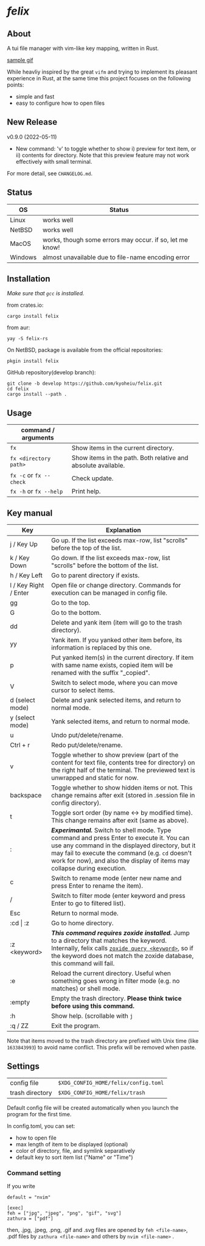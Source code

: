 # _felix_

## About

A tui file manager with vim-like key mapping, written in Rust.  

[sample gif](https://github.com/kyoheiu/felix/blob/main/screenshots/sample.gif)

While heavliy inspired by the great `vifm` and trying to implement its pleasant experience in Rust, at the same time this project focuses on the following points:

- simple and fast
- easy to configure how to open files

## New Release

v0.9.0 (2022-05-11)

- New command: 'v' to toggle whether to show i) preview for text item, or ii) contents for directory. Note that this preview feature may not work effectively with small terminal.

For more detail, see `CHANGELOG.md`.

## Status

| OS      | Status                                                   |
| ------- | -------------------------------------------------------- |
| Linux   | works well                                               |
| NetBSD  | works well                                               |
| MacOS   | works, though some errors may occur. if so, let me know! |
| Windows | almost unavailable due to file-name encoding error       |

## Installation

_Make sure that `gcc` is installed._

from crates.io:

```
cargo install felix
```

from aur:

```
yay -S felix-rs
```

On NetBSD, package is available from the official repositories:

```
pkgin install felix
```

GitHub repository(develop branch):

```
git clone -b develop https://github.com/kyoheiu/felix.git
cd felix
cargo install --path .
```

## Usage

| command / arguments     |                                                               |
| ----------------------- | ------------------------------------------------------------- |
| `fx`                    | Show items in the current directory.                          |
| `fx <directory path>`   | Show items in the path. Both relative and absolute available. |
| `fx -c` or `fx --check` | Check update.                                                 |
| `fx -h` or `fx --help`  | Print help.                                                   |

## Key manual

| Key                   | Explanation                                                                                                                                                                                                                                                                     |
| --------------------- | ------------------------------------------------------------------------------------------------------------------------------------------------------------------------------------------------------------------------------------------------------------------------------- |
| j / Key Up            | Go up. If the list exceeds max-row, list "scrolls" before the top of the list.                                                                                                                                                                                                  |
| k / Key Down          | Go down. If the list exceeds max-row, list "scrolls" before the bottom of the list.                                                                                                                                                                                             |
| h / Key Left          | Go to parent directory if exists.                                                                                                                                                                                                                                               |
| l / Key Right / Enter | Open file or change directory. Commands for execution can be managed in config file.                                                                                                                                                                                            |
| gg                    | Go to the top.                                                                                                                                                                                                                                                                  |
| G                     | Go to the bottom.                                                                                                                                                                                                                                                               |
| dd                    | Delete and yank item (item will go to the trash directory).                                                                                                                                                                                                                     |
| yy                    | Yank item. If you yanked other item before, its information is replaced by this one.                                                                                                                                                                                            |
| p                     | Put yanked item(s) in the current directory. If item with same name exists, copied item will be renamed with the suffix "\_copied".                                                                                                                                             |
| V                     | Switch to select mode, where you can move cursor to select items.                                                                                                                                                                                                               |
| d (select mode)       | Delete and yank selected items, and return to normal mode.                                                                                                                                                                                                                      |
| y (select mode)       | Yank selected items, and return to normal mode.                                                                                                                                                                                                                                 |
| u                     | Undo put/delete/rename.                                                                                                                                                                                                                                                         |
| Ctrl + r              | Redo put/delete/rename.                                                                                                                                                                                                                                                         |
| v                     | Toggle whether to show preview (part of the content for text file, contents tree for directory) on the right half of the terminal. The previewed text is unwrapped and static for now.                                                                                                                                              |
| backspace             | Toggle whether to show hidden items or not. This change remains after exit (stored in .session file in config directory).                                                                                                                                                       |
| t                     | Toggle sort order (by name <-> by modified time). This change remains after exit (same as above).                                                                                                                                                                               |
| :                     | **_Experimantal._** Switch to shell mode. Type command and press Enter to execute it. You can use any command in the displayed directory, but it may fail to execute the command (e.g. `cd` doesn't work for now), and also the display of items may collapse during execution. |
| c                     | Switch to rename mode (enter new name and press Enter to rename the item).                                                                                                                                                                                                      |
| /                     | Switch to filter mode (enter keyword and press Enter to go to filtered list).                                                                                                                                                                                                   |
| Esc                   | Return to normal mode.                                                                                                                                                                                                                                                          |
| :cd \| :z             | Go to home directory.                                                                                                                                                                                                                                                           |
| :z \<keyword\>        | **_This command requires zoxide installed._** Jump to a directory that matches the keyword. Internally, felix calls [`zoxide query <keyword>`](https://man.archlinux.org/man/zoxide-query.1.en), so if the keyword does not match the zoxide database, this command will fail.  |
| :e                    | Reload the current directory. Useful when something goes wrong in filter mode (e.g. no matches) or shell mode.                                                                                                                                                                  |
| :empty                | Empty the trash directory. **Please think twice before using this command.**                                                                                                                                                                                                    |
| :h                    | Show help. (scrollable with `j` | `k` | `Up` | `Down`)                                                                                                                                                                                                                                                                   |
| :q / ZZ               | Exit the program.                                                                                                                                                                                                                                                               |

Note that items moved to the trash directory are prefixed with Unix time (like `1633843993`) to avoid name conflict. This prefix will be removed when paste.

## Settings

|                 |                                      |
| --------------- | ------------------------------------ |
| config file     | `$XDG_CONFIG_HOME/felix/config.toml` |
| trash directory | `$XDG_CONFIG_HOME/felix/trash`       |

Default config file will be created automatically when you launch the program for the first time.

In config.toml, you can set:

- how to open file
- max length of item to be displayed (optional)
- color of directory, file, and symlink separatively
- default key to sort item list ("Name" or "Time")

### Command setting

If you write

```
default = "nvim"

[exec]
feh = ["jpg", "jpeg", "png", "gif", "svg"]
zathura = ["pdf"]
```

then, .jpg, .jpeg, .png, .gif and .svg files are opened by `feh <file-name>`, .pdf files by `zathura <file-name>` and others by `nvim <file-name>` .
